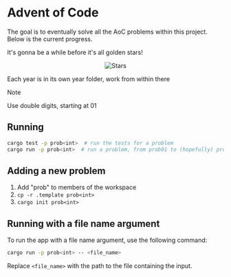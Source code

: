 # Advent of Code

The goal is to eventually solve all the AoC problems within this project. Below is the current progress.

It's gonna be a while before it's all golden stars!

<div align="center">
    <img src="https://aoc-stars.fly.dev/stars/ikornaselur/advent-of-code/main/.stars.svg" alt="Stars"/>
</div>

Each year is in its own year folder, work from within there

> [!NOTE]
> Use double digits, starting at 01

## Running

```bash
cargo test -p prob<int>  # run the tests for a problem
cargo run -p prob<int>  # run a problem, from prob01 to (hopefully) prob24
```

## Adding a new problem

1. Add "prob<int>" to members of the workspace
2. `cp -r .template prob<int>`
3. `cargo init prob<int>`

## Running with a file name argument

To run the app with a file name argument, use the following command:

```bash
cargo run -p prob<int> -- <file_name>
```

Replace `<file_name>` with the path to the file containing the input.
